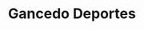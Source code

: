---
title: "Gancedo Deportes"
url: /ciudad-autonoma-de-buenos-aires/gancedo-deportes/
shop: Allgemein
---